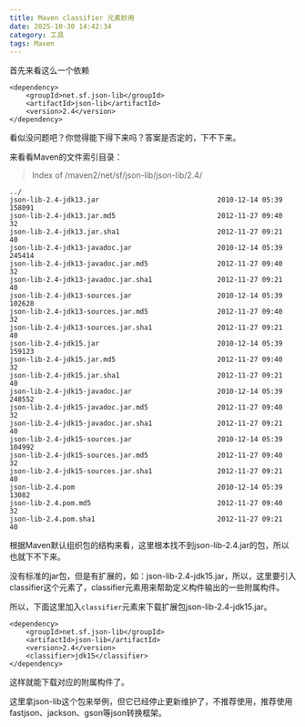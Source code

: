 ```yaml
---
title: Maven classifier 元素妙用
date: 2025-10-30 14:42:34
category: 工具
tags: Maven
---
```


首先来看这么一个依赖


```
<dependency>
    <groupId>net.sf.json-lib</groupId>
    <artifactId>json-lib</artifactId>
    <version>2.4</version>
</dependency>
```

看似没问题吧？你觉得能下得下来吗？答案是否定的，下不下来。

来看看Maven的文件索引目录：

> Index of /maven2/net/sf/json-lib/json-lib/2.4/

```
../
json-lib-2.4-jdk13.jar                             2010-12-14 05:39               158091
json-lib-2.4-jdk13.jar.md5                         2012-11-27 09:40                   32
json-lib-2.4-jdk13.jar.sha1                        2012-11-27 09:21                   40
json-lib-2.4-jdk13-javadoc.jar                     2010-12-14 05:39               245414
json-lib-2.4-jdk13-javadoc.jar.md5                 2012-11-27 09:40                   32
json-lib-2.4-jdk13-javadoc.jar.sha1                2012-11-27 09:21                   40
json-lib-2.4-jdk13-sources.jar                     2010-12-14 05:39               102628
json-lib-2.4-jdk13-sources.jar.md5                 2012-11-27 09:40                   32
json-lib-2.4-jdk13-sources.jar.sha1                2012-11-27 09:21                   40
json-lib-2.4-jdk15.jar                             2010-12-14 05:39               159123
json-lib-2.4-jdk15.jar.md5                         2012-11-27 09:40                   32
json-lib-2.4-jdk15.jar.sha1                        2012-11-27 09:21                   40
json-lib-2.4-jdk15-javadoc.jar                     2010-12-14 05:39               248552
json-lib-2.4-jdk15-javadoc.jar.md5                 2012-11-27 09:40                   32
json-lib-2.4-jdk15-javadoc.jar.sha1                2012-11-27 09:21                   40
json-lib-2.4-jdk15-sources.jar                     2010-12-14 05:39               104992
json-lib-2.4-jdk15-sources.jar.md5                 2012-11-27 09:40                   32
json-lib-2.4-jdk15-sources.jar.sha1                2012-11-27 09:21                   40
json-lib-2.4.pom                                   2010-12-14 05:39                13082
json-lib-2.4.pom.md5                               2012-11-27 09:40                   32
json-lib-2.4.pom.sha1                              2012-11-27 09:21                   40
```

根据Maven默认组织包的结构来看，这里根本找不到json-lib-2.4.jar的包，所以也就下不下来。

没有标准的jar包，但是有扩展的，如：json-lib-2.4-jdk15.jar，所以，这里要引入classifier这个元素了，classifier元素用来帮助定义构件输出的一些附属构件。

所以，下面这里加入`classifier`元素来下载扩展包json-lib-2.4-jdk15.jar。

```
<dependency>
    <groupId>net.sf.json-lib</groupId>
    <artifactId>json-lib</artifactId>
    <version>2.4</version>
    <classifier>jdk15</classifier>
</dependency>
```

这样就能下载对应的附属构件了。

这里拿json-lib这个包来举例，但它已经停止更新维护了，不推荐使用，推荐使用fastjson、jackson、gson等json转换框架。


